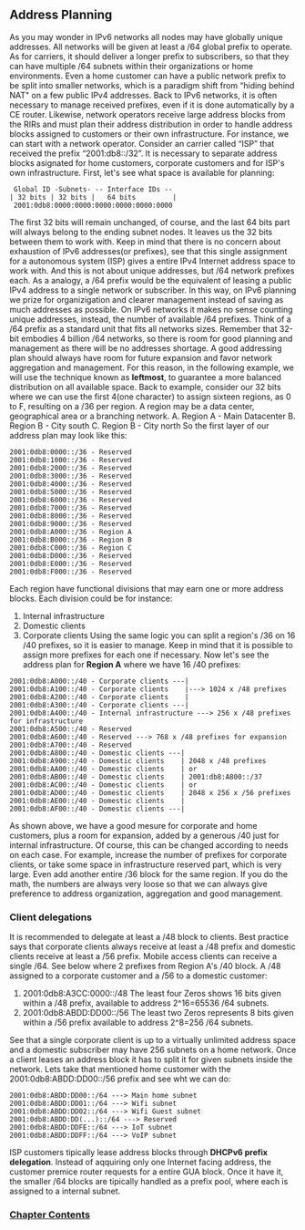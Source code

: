 ## Address Planning

As you may wonder in IPv6 networks all nodes may have globally unique addresses. All networks will be given at least a /64 global prefix to operate. As for carriers, it should deliver a longer prefix to subscribers, so that they can have multiple /64 subnets within their organizations or home environments. Even a home customer can have a public network prefix to be split into smaller networks, which is a paradigm shift from “hiding behind NAT" on a few public IPv4 addresses. 
Back to IPv6 networks, it is often necessary to manage received prefixes, even if it is done automatically by a CE router. Likewise, network operators receive large address blocks from the RIRs and must plan their address distribution in order to handle address blocks assigned to customers or their own infrastructure.
For instance, we can start with a network operator. Consider an carrier called “ISP” that received the prefix “2001:db8::/32”. It is necessary to separate address blocks asignated for home customers, corporate customers and for ISP's own infrastructure. 
First, let's see what space is available for planning:
```
 Global ID -Subnets- -- Interface IDs --
| 32 bits | 32 bits |   64 bits         |
 2001:0db8:0000:0000:0000:0000:0000:0000
```
The first 32 bits will remain unchanged, of course, and the last 64 bits part will always belong to the ending subnet nodes. It leaves us the 32 bits between them to work with. Keep in mind that there is no concern about exhaustion of IPv6 addresses(or prefixes), see that this single assignment for a autonomous system (ISP) gives a entire IPv4 Internet address space to work with. And this is not about unique addresses, but /64 network prefixes each. As a analogy, a /64 prefix would be the equivalent of leasing a public IPv4 address to a single network or subscriber. In this way, on IPv6 planning we prize for organizigation and clearer management instead of saving as much addresses as possible. On IPv6 networks it makes no sense counting unique addresses, instead, the number of available /64 prefixes. Think of a /64 prefix as a standard unit that fits all networks sizes. 
Remember that 32-bit embodies 4 billion /64 networks, so there is room for good planning and management as there will be no addresses shortage. A good addressing plan should always have room for future expansion and favor network aggregation and management. For this reason, in the following example, we will use the technique known as **leftmost**, to guarantee a more balanced distribution on all available space.
Back to example, consider our 32 bits where we can use the first 4(one character) to assign sixteen regions, as 0 to F, resulting on a /36 per region. A region may be a data center, geographical area or a branching network.
A. Region A - Main Datacenter
B. Region B - City south
C. Region B - City north
So the first layer of our address plan may look like this:
```
2001:0db8:0000::/36 - Reserved
2001:0db8:1000::/36 - Reserved
2001:0db8:2000::/36 - Reserved
2001:0db8:3000::/36 - Reserved
2001:0db8:4000::/36 - Reserved
2001:0db8:5000::/36 - Reserved
2001:0db8:6000::/36 - Reserved
2001:0db8:7000::/36 - Reserved
2001:0db8:8000::/36 - Reserved
2001:0db8:9000::/36 - Reserved
2001:0db8:A000::/36 - Region A
2001:0db8:B000::/36 - Region B
2001:0db8:C000::/36 - Region C
2001:0db8:D000::/36 - Reserved
2001:0db8:E000::/36 - Reserved
2001:0db8:F000::/36 - Reserved
```
Each region have functional divisions that may earn one or more address blocks. Each division could be for instance:
1. Internal infrastructure
2. Domestic clients
3. Corporate clients
Using the same logic you can split a region's /36 on 16 /40 prefixes, so it is easier to manage. Keep in mind that it is possible to assign more prefixes for each one if necessary. Now let's see the address plan for **Region A** where we have 16 /40 prefixes:
```
2001:0db8:A000::/40 - Corporate clients ---|
2001:0db8:A100::/40 - Corporate clients    |---> 1024 x /48 prefixes
2001:0db8:A200::/40 - Corporate clients    |
2001:0db8:A300::/40 - Corporate clients ---|
2001:0db8:A400::/40 - Internal infrastructure ---> 256 x /48 prefixes for infrastructure
2001:0db8:A500::/40 - Reserved
2001:0db8:A600::/40 - Reserved ---> 768 x /48 prefixes for expansion
2001:0db8:A700::/40 - Reserved
2001:0db8:A800::/40 - Domestic clients ---|
2001:0db8:A900::/40 - Domestic clients    | 2048 x /48 prefixes
2001:0db8:AA00::/40 - Domestic clients    | or
2001:0db8:AB00::/40 - Domestic clients    | 2001:db8:A800::/37
2001:0db8:AC00::/40 - Domestic clients    | or 
2001:0db8:AD00::/40 - Domestic clients    | 2048 x 256 x /56 prefixes
2001:0db8:AE00::/40 - Domestic clients    |
2001:0db8:AF00::/40 - Domestic clients ---|
```
As shown above, we have a good mesure for corporate and home customers, plus a room for expansion, added by a generous /40 just for internal infrastructure. Of course, this can be changed according to needs on each case. For example, increase the number of prefixes for corporate clients, or take some space in infrastructure reserved part, which is very large. Even add another entire /36 block for the same region. If you do the math, the numbers are always very loose so that we can always give preference to address organization, aggregation and good management.

### Client delegations

It is recommended to delegate at least a /48 block to clients. Best practice says that corporate clients always receive at least a /48 prefix and domestic clients receive at least a /56 prefix. Mobile access clients can receive a single /64. See below where 2 prefixes from Region A's /40 block. A /48 assigned to a corporate customer and a /56 to a domestic customer:
1. 2001:0db8:A3CC:0000::/48
   The least four Zeros shows 16 bits given within a /48 prefix, available to address 2^16=65536 /64 subnets.
2. 2001:0db8:ABDD:DD00::/56
   The least two Zeros represents 8 bits given within a /56 prefix available to address 2^8=256 /64 subnets.

See that a single corporate client is up to a virtually unlimited address space and a domestic subscriber may have 256 subnets on a home network.
Once a client leases an address block it has to split it for given subnets inside the network. Lets take that mentioned home customer with the 2001:0db8:ABDD:DD00::/56 prefix and see wht we can do:
```
2001:0db8:ABDD:DD00::/64 ---> Main home subnet
2001:0db8:ABDD:DD01::/64 ---> Wifi subnet
2001:0db8:ABDD:DD02::/64 ---> Wifi Guest subnet
2001:0db8:ABDD:DD(...)::/64 ---> Reserved
2001:0db8:ABDD:DDFE::/64 ---> IoT subnet
2001:0db8:ABDD:DDFF::/64 ---> VoIP subnet
```
ISP customers tipically lease address blocks through **DHCPv6 prefix delegation**. Instead of aqquiring only one Internet facing address, the customer premice router requests for a entire GUA block. Once it have it, the smaller /64 blocks are tipically handled as a prefix pool, where each is assigned to a internal subnet.

<!-- Link lines generated automatically; do not delete -->

### [<ins>Chapter Contents</ins>](5.%20Network%20Design.md)
